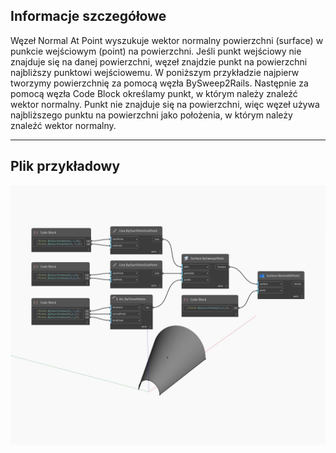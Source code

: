 ## Informacje szczegółowe
Węzeł Normal At Point wyszukuje wektor normalny powierzchni (surface) w punkcie wejściowym (point) na powierzchni. Jeśli punkt wejściowy nie znajduje się na danej powierzchni, węzeł znajdzie punkt na powierzchni najbliższy punktowi wejściowemu. W poniższym przykładzie najpierw tworzymy powierzchnię za pomocą węzła BySweep2Rails. Następnie za pomocą węzła Code Block określamy punkt, w którym należy znaleźć wektor normalny. Punkt nie znajduje się na powierzchni, więc węzeł używa najbliższego punktu na powierzchni jako położenia, w którym należy znaleźć wektor normalny.
___
## Plik przykładowy

![NormalAtPoint](./Autodesk.DesignScript.Geometry.Surface.NormalAtPoint_img.jpg)


